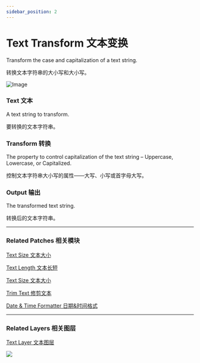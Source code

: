 ```yaml
---
sidebar_position: 2
---
```


# Text Transform 文本变换

Transform the case and capitalization of a text string.

转换文本字符串的大小写和大小写。

![Image](https://s3.us-west-2.amazonaws.com/secure.notion-static.com/f8b34f5a-31c9-4214-9be6-00d9a54d6caf/Untitled.png?X-Amz-Algorithm=AWS4-HMAC-SHA256&X-Amz-Content-Sha256=UNSIGNED-PAYLOAD&X-Amz-Credential=AKIAT73L2G45EIPT3X45%2F20220602%2Fus-west-2%2Fs3%2Faws4_request&X-Amz-Date=20220602T180517Z&X-Amz-Expires=86400&X-Amz-Signature=b494b1dadb5ae3f38147a731dd71328d25cf641c4c919b8e0cafeed43633bc16&X-Amz-SignedHeaders=host&response-content-disposition=filename%20%3D%22Untitled.png%22&x-id=GetObject)

### Text 文本

A text string to transform.

要转换的文本字符串。

### Transform 转换

The property to control capitalization of the text string – Uppercase, Lowercase, or Capitalized.

控制文本字符串大小写的属性——大写、小写或首字母大写。

### Output 输出

The transformed text string.

转换后的文本字符串。

------

### Related Patches 相关模块

[Text Size 文本大小](./Text%20Size.md)

[Text Length 文本长短](./Text%20Length.md)

[Text Size 文本大小](./Text%20Size.md)

[Trim Text 修剪文本](./Trim%20Text.md)

[Date & Time Formatter 日期&时间格式](./../Utility/Date%20&%20Time%20Formatter.md)

------

### Related Layers 相关图层

[Text Layer 文本图层](./../Layer/Text%20Layer.md)

![](https://s3.us-west-2.amazonaws.com/secure.notion-static.com/3db7c363-bcad-405a-91f1-c1ae220b9b60/Untitled.png?X-Amz-Algorithm=AWS4-HMAC-SHA256&X-Amz-Content-Sha256=UNSIGNED-PAYLOAD&X-Amz-Credential=AKIAT73L2G45EIPT3X45%2F20220602%2Fus-west-2%2Fs3%2Faws4_request&X-Amz-Date=20220602T180528Z&X-Amz-Expires=86400&X-Amz-Signature=3e0e8460676d16085519285ae617483fe791b2a74cd77ad470a81bdee8555767&X-Amz-SignedHeaders=host&response-content-disposition=filename%20%3D%22Untitled.png%22&x-id=GetObject)
